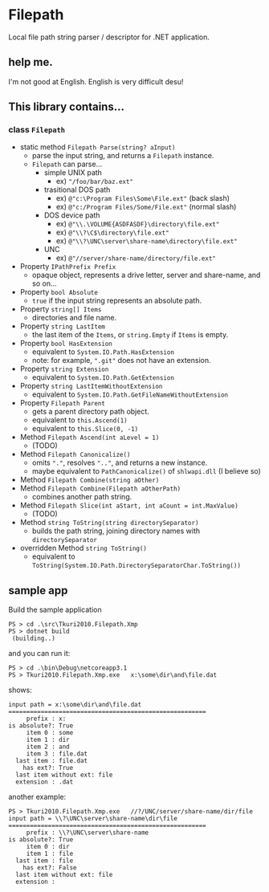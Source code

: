 # Filepath
Local file path string parser / descriptor for .NET application.

## help me.
I'm not good at English. English is very difficult desu!

## This library contains...

### class `Filepath`

- static method `Filepath Parse(string? aInput)`
	- parse the input string, and returns a `Filepath` instance.
	- `Filepath` can parse...
		- simple UNIX path
			- ex) `"/foo/bar/baz.ext"`
		- trasitional DOS path
			- ex) `@"c:\Program Files\Some\File.ext"` (back slash)
			- ex) `@"c:/Program Files/Some/File.ext"` (normal slash)
		- DOS device path
			- ex) `@"\\.\VOLUME{ASDFASDF}\directory\file.ext"`
			- ex) `@"\\?\C$\directory\file.ext"`
			- ex) `@"\\?\UNC\server\share-name\directory\file.ext"`
		- UNC
			- ex) `@"//server/share-name/directory/file.ext"`
- Property `IPathPrefix Prefix`
	- opaque object, represents a drive letter, server and share-name, and so on...
- Property `bool Absolute`
	- `true` if the input string represents an absolute path.
- Property `string[] Items`
	- directories and file name.
- Property `string LastItem`
	- the last item of the `Items`, or `string.Empty` if `Items` is empty.
- Property `bool HasExtension`
	- equivalent to `System.IO.Path.HasExtension`
	- note: for example, `".git"` does not have an extension.
- Property `string Extension`
	- equivalent to `System.IO.Path.GetExtension`
- Property `string LastItemWithoutExtension`
	- equivalent to `System.IO.Path.GetFileNameWithoutExtension`
- Property `Filepath Parent`
	- gets a parent directory path object.
	- equivalent to `this.Ascend(1)`
	- equivalent to `this.Slice(0, -1)`
- Method `Filepath Ascend(int aLevel = 1)`
	- (TODO)
- Method `Filepath Canonicalize()`
	- omits `"."`, resolves `".."`, and returns a new instance.
	- maybe equivalent to `PathCanonicalize()` of `shlwapi.dll` (I believe so)
- Method `Filepath Combine(string aOther)`
- Method `Filepath Combine(Filepath aOtherPath)`
	- combines another path string.
- Method `Filepath Slice(int aStart, int aCount = int.MaxValue)`
	- (TODO)
- Method `string ToString(string directorySeparator)`
	- builds the path string, joining directory names with `directorySeparator`
- overridden Method `string ToString()`
	- equivalent to `ToString(System.IO.Path.DirectorySeparatorChar.ToString())`


## sample app
Build the sample application
```
PS > cd .\src\Tkuri2010.Filepath.Xmp
PS > dotnet build
 (building..)
```

and you can run it:
```
PS > cd .\bin\Debug\netcoreapp3.1
PS > Tkuri2010.Filepath.Xmp.exe   x:\some\dir\and\file.dat
```
shows:
```
input path = x:\some\dir\and\file.dat
=======================================================
     prefix : x:
is absolute?: True
     item 0 : some
     item 1 : dir
     item 2 : and
     item 3 : file.dat
  last item : file.dat
    has ext?: True
  last item without ext: file
  extension : .dat
```

another example:
```
PS > Tkuri2010.Filepath.Xmp.exe   //?/UNC/server/share-name/dir/file
input path = \\?\UNC\server\share-name\dir\file
=======================================================
     prefix : \\?\UNC\server\share-name
is absolute?: True
     item 0 : dir
     item 1 : file
  last item : file
    has ext?: False
  last item without ext: file
  extension :
```
